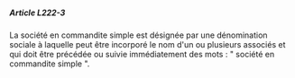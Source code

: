 ##### Article L222-3

La société en commandite simple est désignée par une dénomination sociale à laquelle peut être incorporé le nom d'un ou plusieurs associés et qui doit être précédée ou suivie immédiatement des mots : " société en commandite simple ".

